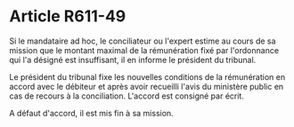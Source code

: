 # Article R611-49

Si le mandataire ad hoc, le conciliateur ou l'expert estime au cours de sa mission que le montant maximal de la rémunération fixé par l'ordonnance qui l'a désigné est insuffisant, il en informe le président du tribunal.

Le président du tribunal fixe les nouvelles conditions de la rémunération en accord avec le débiteur et après avoir recueilli l'avis du ministère public en cas de recours à la conciliation. L'accord est consigné par écrit.

A défaut d'accord, il est mis fin à sa mission.
